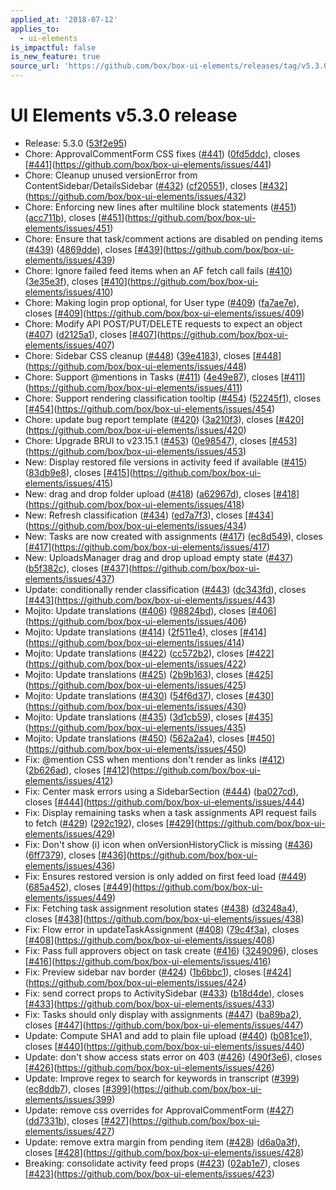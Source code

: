 ```yaml
---
applied_at: '2018-07-12'
applies_to:
  - ui-elements
is_impactful: false
is_new_feature: true
source_url: 'https://github.com/box/box-ui-elements/releases/tag/v5.3.0'
---
```


# UI Elements v5.3.0 release


* Release: 5.3.0 ([53f2e95](https://github.com/box/box-ui-elements/commit[53f2e95](https://github.com/box/box-ui-elements/commit/53f2e95)))
* Chore: ApprovalCommentForm CSS fixes ([#441](https://github.com/box/box-ui-elements/pull/441)) ([0fd5ddc](https://github.com/box/box-ui-elements/commit[0fd5ddc](https://github.com/box/box-ui-elements/commit/0fd5ddc))), closes [[#441](https://github.com/box/box-ui-elements/pull/441)](https://github.com/box/box-ui-elements/issues/441)
* Chore: Cleanup unused versionError from ContentSidebar/DetailsSidebar ([#432](https://github.com/box/box-ui-elements/pull/432)) ([cf20551](https://github.com/box/box-ui-elements/commit[cf20551](https://github.com/box/box-ui-elements/commit/cf20551))), closes [[#432](https://github.com/box/box-ui-elements/pull/432)](https://github.com/box/box-ui-elements/issues/432)
* Chore: Enforcing new lines after multiline block statements ([#451](https://github.com/box/box-ui-elements/pull/451)) ([acc711b](https://github.com/box/box-ui-elements/commit[acc711b](https://github.com/box/box-ui-elements/commit/acc711b))), closes [[#451](https://github.com/box/box-ui-elements/pull/451)](https://github.com/box/box-ui-elements/issues/451)
* Chore: Ensure that task/comment actions are disabled on pending items ([#439](https://github.com/box/box-ui-elements/pull/439)) ([4869dde](https://github.com/box/box-ui-elements/commit[4869dde](https://github.com/box/box-ui-elements/commit/4869dde))), closes [[#439](https://github.com/box/box-ui-elements/pull/439)](https://github.com/box/box-ui-elements/issues/439)
* Chore: Ignore failed feed items when an AF fetch call fails ([#410](https://github.com/box/box-ui-elements/pull/410)) ([3e35e3f](https://github.com/box/box-ui-elements/commit[3e35e3f](https://github.com/box/box-ui-elements/commit/3e35e3f))), closes [[#410](https://github.com/box/box-ui-elements/pull/410)](https://github.com/box/box-ui-elements/issues/410)
* Chore: Making login prop optional, for User type ([#409](https://github.com/box/box-ui-elements/pull/409)) ([fa7ae7e](https://github.com/box/box-ui-elements/commit[fa7ae7e](https://github.com/box/box-ui-elements/commit/fa7ae7e))), closes [[#409](https://github.com/box/box-ui-elements/pull/409)](https://github.com/box/box-ui-elements/issues/409)
* Chore: Modify API POST/PUT/DELETE requests to expect an object ([#407](https://github.com/box/box-ui-elements/pull/407)) ([d2125a1](https://github.com/box/box-ui-elements/commit[d2125a1](https://github.com/box/box-ui-elements/commit/d2125a1))), closes [[#407](https://github.com/box/box-ui-elements/pull/407)](https://github.com/box/box-ui-elements/issues/407)
* Chore: Sidebar CSS cleanup ([#448](https://github.com/box/box-ui-elements/pull/448)) ([39e4183](https://github.com/box/box-ui-elements/commit[39e4183](https://github.com/box/box-ui-elements/commit/39e4183))), closes [[#448](https://github.com/box/box-ui-elements/pull/448)](https://github.com/box/box-ui-elements/issues/448)
* Chore: Support @mentions in Tasks ([#411](https://github.com/box/box-ui-elements/pull/411)) ([4e49e87](https://github.com/box/box-ui-elements/commit[4e49e87](https://github.com/box/box-ui-elements/commit/4e49e87))), closes [[#411](https://github.com/box/box-ui-elements/pull/411)](https://github.com/box/box-ui-elements/issues/411)
* Chore: Support rendering classification tooltip ([#454](https://github.com/box/box-ui-elements/pull/454)) ([52245f1](https://github.com/box/box-ui-elements/commit[52245f1](https://github.com/box/box-ui-elements/commit/52245f1))), closes [[#454](https://github.com/box/box-ui-elements/pull/454)](https://github.com/box/box-ui-elements/issues/454)
* Chore: update bug report template ([#420](https://github.com/box/box-ui-elements/pull/420)) ([3a210f3](https://github.com/box/box-ui-elements/commit[3a210f3](https://github.com/box/box-ui-elements/commit/3a210f3))), closes [[#420](https://github.com/box/box-ui-elements/pull/420)](https://github.com/box/box-ui-elements/issues/420)
* Chore: Upgrade BRUI to v23.15.1 ([#453](https://github.com/box/box-ui-elements/pull/453)) ([0e98547](https://github.com/box/box-ui-elements/commit[0e98547](https://github.com/box/box-ui-elements/commit/0e98547))), closes [[#453](https://github.com/box/box-ui-elements/pull/453)](https://github.com/box/box-ui-elements/issues/453)
* New: Display restored file versions in activity feed if available ([#415](https://github.com/box/box-ui-elements/pull/415)) ([83db9e8](https://github.com/box/box-ui-elements/commit[83db9e8](https://github.com/box/box-ui-elements/commit/83db9e8))), closes [[#415](https://github.com/box/box-ui-elements/pull/415)](https://github.com/box/box-ui-elements/issues/415)
* New: drag and drop folder upload ([#418](https://github.com/box/box-ui-elements/pull/418)) ([a62967d](https://github.com/box/box-ui-elements/commit[a62967d](https://github.com/box/box-ui-elements/commit/a62967d))), closes [[#418](https://github.com/box/box-ui-elements/pull/418)](https://github.com/box/box-ui-elements/issues/418)
* New: Refresh classification ([#434](https://github.com/box/box-ui-elements/pull/434)) ([ed7a7f3](https://github.com/box/box-ui-elements/commit[ed7a7f3](https://github.com/box/box-ui-elements/commit/ed7a7f3))), closes [[#434](https://github.com/box/box-ui-elements/pull/434)](https://github.com/box/box-ui-elements/issues/434)
* New: Tasks are now created with assignments ([#417](https://github.com/box/box-ui-elements/pull/417)) ([ec8d549](https://github.com/box/box-ui-elements/commit[ec8d549](https://github.com/box/box-ui-elements/commit/ec8d549))), closes [[#417](https://github.com/box/box-ui-elements/pull/417)](https://github.com/box/box-ui-elements/issues/417)
* New: UploadsManager drag and drop upload empty state ([#437](https://github.com/box/box-ui-elements/pull/437)) ([b5f382c](https://github.com/box/box-ui-elements/commit[b5f382c](https://github.com/box/box-ui-elements/commit/b5f382c))), closes [[#437](https://github.com/box/box-ui-elements/pull/437)](https://github.com/box/box-ui-elements/issues/437)
*  Update: conditionally render classification ([#443](https://github.com/box/box-ui-elements/pull/443)) ([dc343fd](https://github.com/box/box-ui-elements/commit[dc343fd](https://github.com/box/box-ui-elements/commit/dc343fd))), closes [[#443](https://github.com/box/box-ui-elements/pull/443)](https://github.com/box/box-ui-elements/issues/443)
* Mojito: Update translations ([#406](https://github.com/box/box-ui-elements/pull/406)) ([98824bd](https://github.com/box/box-ui-elements/commit[98824bd](https://github.com/box/box-ui-elements/commit/98824bd))), closes [[#406](https://github.com/box/box-ui-elements/pull/406)](https://github.com/box/box-ui-elements/issues/406)
* Mojito: Update translations ([#414](https://github.com/box/box-ui-elements/pull/414)) ([2f511e4](https://github.com/box/box-ui-elements/commit[2f511e4](https://github.com/box/box-ui-elements/commit/2f511e4))), closes [[#414](https://github.com/box/box-ui-elements/pull/414)](https://github.com/box/box-ui-elements/issues/414)
* Mojito: Update translations ([#422](https://github.com/box/box-ui-elements/pull/422)) ([cc572b2](https://github.com/box/box-ui-elements/commit[cc572b2](https://github.com/box/box-ui-elements/commit/cc572b2))), closes [[#422](https://github.com/box/box-ui-elements/pull/422)](https://github.com/box/box-ui-elements/issues/422)
* Mojito: Update translations ([#425](https://github.com/box/box-ui-elements/pull/425)) ([2b9b163](https://github.com/box/box-ui-elements/commit[2b9b163](https://github.com/box/box-ui-elements/commit/2b9b163))), closes [[#425](https://github.com/box/box-ui-elements/pull/425)](https://github.com/box/box-ui-elements/issues/425)
* Mojito: Update translations ([#430](https://github.com/box/box-ui-elements/pull/430)) ([54f6d37](https://github.com/box/box-ui-elements/commit[54f6d37](https://github.com/box/box-ui-elements/commit/54f6d37))), closes [[#430](https://github.com/box/box-ui-elements/pull/430)](https://github.com/box/box-ui-elements/issues/430)
* Mojito: Update translations ([#435](https://github.com/box/box-ui-elements/pull/435)) ([3d1cb59](https://github.com/box/box-ui-elements/commit[3d1cb59](https://github.com/box/box-ui-elements/commit/3d1cb59))), closes [[#435](https://github.com/box/box-ui-elements/pull/435)](https://github.com/box/box-ui-elements/issues/435)
* Mojito: Update translations ([#450](https://github.com/box/box-ui-elements/pull/450)) ([562a2a4](https://github.com/box/box-ui-elements/commit[562a2a4](https://github.com/box/box-ui-elements/commit/562a2a4))), closes [[#450](https://github.com/box/box-ui-elements/pull/450)](https://github.com/box/box-ui-elements/issues/450)
* Fix: @mention CSS when mentions don't render as links ([#412](https://github.com/box/box-ui-elements/pull/412)) ([2b626ad](https://github.com/box/box-ui-elements/commit[2b626ad](https://github.com/box/box-ui-elements/commit/2b626ad))), closes [[#412](https://github.com/box/box-ui-elements/pull/412)](https://github.com/box/box-ui-elements/issues/412)
* Fix: Center mask errors using a SidebarSection ([#444](https://github.com/box/box-ui-elements/pull/444)) ([ba027cd](https://github.com/box/box-ui-elements/commit[ba027cd](https://github.com/box/box-ui-elements/commit/ba027cd))), closes [[#444](https://github.com/box/box-ui-elements/pull/444)](https://github.com/box/box-ui-elements/issues/444)
* Fix: Display remaining tasks when a task assignments API request fails to fetch ([#429](https://github.com/box/box-ui-elements/pull/429)) ([292c192](https://github.com/box/box-ui-elements/commit[292c192](https://github.com/box/box-ui-elements/commit/292c192))), closes [[#429](https://github.com/box/box-ui-elements/pull/429)](https://github.com/box/box-ui-elements/issues/429)
* Fix: Don't show (i) icon when onVersionHistoryClick is missing ([#436](https://github.com/box/box-ui-elements/pull/436)) ([6ff7379](https://github.com/box/box-ui-elements/commit[6ff7379](https://github.com/box/box-ui-elements/commit/6ff7379))), closes [[#436](https://github.com/box/box-ui-elements/pull/436)](https://github.com/box/box-ui-elements/issues/436)
* Fix: Ensures restored version is only added on first feed load ([#449](https://github.com/box/box-ui-elements/pull/449)) ([685a452](https://github.com/box/box-ui-elements/commit[685a452](https://github.com/box/box-ui-elements/commit/685a452))), closes [[#449](https://github.com/box/box-ui-elements/pull/449)](https://github.com/box/box-ui-elements/issues/449)
* Fix: Fetching task assignment resolution states ([#438](https://github.com/box/box-ui-elements/pull/438)) ([d3248a4](https://github.com/box/box-ui-elements/commit[d3248a4](https://github.com/box/box-ui-elements/commit/d3248a4))), closes [[#438](https://github.com/box/box-ui-elements/pull/438)](https://github.com/box/box-ui-elements/issues/438)
* Fix: Flow error in updateTaskAssignment ([#408](https://github.com/box/box-ui-elements/pull/408)) ([79c4f3a](https://github.com/box/box-ui-elements/commit[79c4f3a](https://github.com/box/box-ui-elements/commit/79c4f3a))), closes [[#408](https://github.com/box/box-ui-elements/pull/408)](https://github.com/box/box-ui-elements/issues/408)
* Fix: Pass full approvers object on task create ([#416](https://github.com/box/box-ui-elements/pull/416)) ([3249096](https://github.com/box/box-ui-elements/commit[3249096](https://github.com/box/box-ui-elements/commit/3249096))), closes [[#416](https://github.com/box/box-ui-elements/pull/416)](https://github.com/box/box-ui-elements/issues/416)
* Fix: Preview sidebar nav border ([#424](https://github.com/box/box-ui-elements/pull/424)) ([1b6bbc1](https://github.com/box/box-ui-elements/commit[1b6bbc1](https://github.com/box/box-ui-elements/commit/1b6bbc1))), closes [[#424](https://github.com/box/box-ui-elements/pull/424)](https://github.com/box/box-ui-elements/issues/424)
* Fix: send correct props to ActivitySidebar ([#433](https://github.com/box/box-ui-elements/pull/433)) ([b18d4de](https://github.com/box/box-ui-elements/commit[b18d4de](https://github.com/box/box-ui-elements/commit/b18d4de))), closes [[#433](https://github.com/box/box-ui-elements/pull/433)](https://github.com/box/box-ui-elements/issues/433)
* Fix: Tasks should only display with assignments ([#447](https://github.com/box/box-ui-elements/pull/447)) ([ba89ba2](https://github.com/box/box-ui-elements/commit[ba89ba2](https://github.com/box/box-ui-elements/commit/ba89ba2))), closes [[#447](https://github.com/box/box-ui-elements/pull/447)](https://github.com/box/box-ui-elements/issues/447)
* Update: Compute SHA1 and add to plain file upload ([#440](https://github.com/box/box-ui-elements/pull/440)) ([b081ce1](https://github.com/box/box-ui-elements/commit[b081ce1](https://github.com/box/box-ui-elements/commit/b081ce1))), closes [[#440](https://github.com/box/box-ui-elements/pull/440)](https://github.com/box/box-ui-elements/issues/440)
* Update: don't show access stats error on 403 ([#426](https://github.com/box/box-ui-elements/pull/426)) ([490f3e6](https://github.com/box/box-ui-elements/commit[490f3e6](https://github.com/box/box-ui-elements/commit/490f3e6))), closes [[#426](https://github.com/box/box-ui-elements/pull/426)](https://github.com/box/box-ui-elements/issues/426)
* Update: Improve regex to search for keywords in transcript ([#399](https://github.com/box/box-ui-elements/pull/399)) ([ec8ddb7](https://github.com/box/box-ui-elements/commit[ec8ddb7](https://github.com/box/box-ui-elements/commit/ec8ddb7))), closes [[#399](https://github.com/box/box-ui-elements/pull/399)](https://github.com/box/box-ui-elements/issues/399)
* Update: remove css overrides for ApprovalCommentForm ([#427](https://github.com/box/box-ui-elements/pull/427)) ([dd7331b](https://github.com/box/box-ui-elements/commit[dd7331b](https://github.com/box/box-ui-elements/commit/dd7331b))), closes [[#427](https://github.com/box/box-ui-elements/pull/427)](https://github.com/box/box-ui-elements/issues/427)
* Update: remove extra margin from pending item ([#428](https://github.com/box/box-ui-elements/pull/428)) ([d6a0a3f](https://github.com/box/box-ui-elements/commit[d6a0a3f](https://github.com/box/box-ui-elements/commit/d6a0a3f))), closes [[#428](https://github.com/box/box-ui-elements/pull/428)](https://github.com/box/box-ui-elements/issues/428)
* Breaking: consolidate activity feed props ([#423](https://github.com/box/box-ui-elements/pull/423)) ([02ab1e7](https://github.com/box/box-ui-elements/commit[02ab1e7](https://github.com/box/box-ui-elements/commit/02ab1e7))), closes [[#423](https://github.com/box/box-ui-elements/pull/423)](https://github.com/box/box-ui-elements/issues/423)



